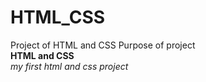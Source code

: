 # HTML_CSS
Project of HTML and CSS
Purpose of project<br>
**HTML and CSS**<br>
*my first html and css project*
